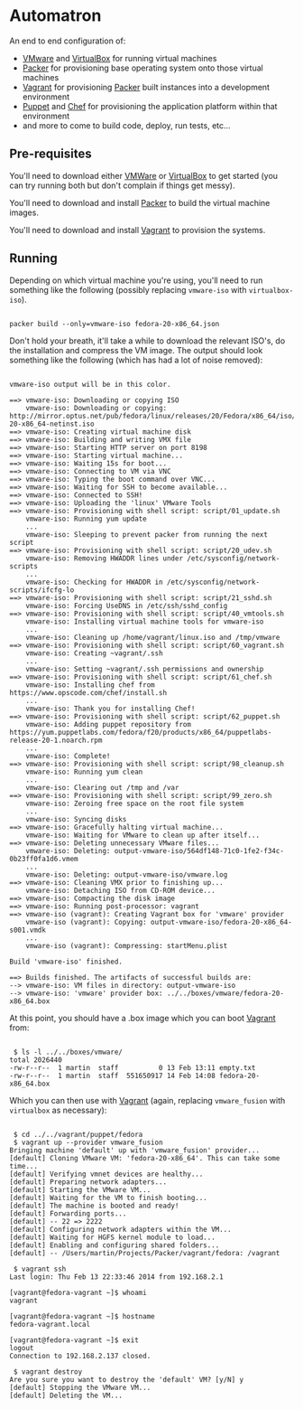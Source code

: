 Automatron
==========

An end to end configuration of:

* [VMware][vmware] and [VirtualBox][virtualbox] for running virtual machines
* [Packer][packer] for provisioning base operating system onto those virtual machines
* [Vagrant][vagrant] for provisioning [Packer][packer] built instances into a development environment
* [Puppet][puppet] and [Chef][chef] for provisioning the application platform within that environment
* and more to come to build code, deploy, run tests, etc...

Pre-requisites
--------------

You'll need to download either [VMWare][vmware] or [VirtualBox][virtualbox] to get started (you can try running both but don't complain if things get messy).

You'll need to download and install [Packer][packer] to build the virtual machine images.

You'll need to download and install [Vagrant][vagrant] to provision the systems.

Running
-------

Depending on which virtual machine you're using, you'll need to run something like the following (possibly replacing `vmware-iso` with `virtualbox-iso`).

```

packer build --only=vmware-iso fedora-20-x86_64.json

```

Don't hold your breath, it'll take a while to download the relevant ISO's, do the installation and compress the VM image. The output should look something like the following (which has had a lot of noise removed):

```

vmware-iso output will be in this color.

==> vmware-iso: Downloading or copying ISO
    vmware-iso: Downloading or copying: http://mirror.optus.net/pub/fedora/linux/releases/20/Fedora/x86_64/iso/Fedora-20-x86_64-netinst.iso
==> vmware-iso: Creating virtual machine disk
==> vmware-iso: Building and writing VMX file
==> vmware-iso: Starting HTTP server on port 8198
==> vmware-iso: Starting virtual machine...
==> vmware-iso: Waiting 15s for boot...
==> vmware-iso: Connecting to VM via VNC
==> vmware-iso: Typing the boot command over VNC...
==> vmware-iso: Waiting for SSH to become available...
==> vmware-iso: Connected to SSH!
==> vmware-iso: Uploading the 'linux' VMware Tools
==> vmware-iso: Provisioning with shell script: script/01_update.sh
    vmware-iso: Running yum update
    ...
    vmware-iso: Sleeping to prevent packer from running the next script
==> vmware-iso: Provisioning with shell script: script/20_udev.sh
    vmware-iso: Removing HWADDR lines under /etc/sysconfig/network-scripts
    ...
    vmware-iso: Checking for HWADDR in /etc/sysconfig/network-scripts/ifcfg-lo
==> vmware-iso: Provisioning with shell script: script/21_sshd.sh
    vmware-iso: Forcing UseDNS in /etc/ssh/sshd_config
==> vmware-iso: Provisioning with shell script: script/40_vmtools.sh
    vmware-iso: Installing virtual machine tools for vmware-iso
    ...
    vmware-iso: Cleaning up /home/vagrant/linux.iso and /tmp/vmware
==> vmware-iso: Provisioning with shell script: script/60_vagrant.sh
    vmware-iso: Creating ~vagrant/.ssh
    ...
    vmware-iso: Setting ~vagrant/.ssh permissions and ownership
==> vmware-iso: Provisioning with shell script: script/61_chef.sh
    vmware-iso: Installing chef from https://www.opscode.com/chef/install.sh
    ...
    vmware-iso: Thank you for installing Chef!
==> vmware-iso: Provisioning with shell script: script/62_puppet.sh
    vmware-iso: Adding puppet repository from https://yum.puppetlabs.com/fedora/f20/products/x86_64/puppetlabs-release-20-1.noarch.rpm
    ...
    vmware-iso: Complete!
==> vmware-iso: Provisioning with shell script: script/98_cleanup.sh
    vmware-iso: Running yum clean
    ...
    vmware-iso: Clearing out /tmp and /var
==> vmware-iso: Provisioning with shell script: script/99_zero.sh
    vmware-iso: Zeroing free space on the root file system
    ...
    vmware-iso: Syncing disks
==> vmware-iso: Gracefully halting virtual machine...
    vmware-iso: Waiting for VMware to clean up after itself...
==> vmware-iso: Deleting unnecessary VMware files...
    vmware-iso: Deleting: output-vmware-iso/564df148-71c0-1fe2-f34c-0b23ff0fa1d6.vmem
    ...
    vmware-iso: Deleting: output-vmware-iso/vmware.log
==> vmware-iso: Cleaning VMX prior to finishing up...
    vmware-iso: Detaching ISO from CD-ROM device...
==> vmware-iso: Compacting the disk image
==> vmware-iso: Running post-processor: vagrant
==> vmware-iso (vagrant): Creating Vagrant box for 'vmware' provider
    vmware-iso (vagrant): Copying: output-vmware-iso/fedora-20-x86_64-s001.vmdk
    ...
    vmware-iso (vagrant): Compressing: startMenu.plist

Build 'vmware-iso' finished.

==> Builds finished. The artifacts of successful builds are:
--> vmware-iso: VM files in directory: output-vmware-iso
--> vmware-iso: 'vmware' provider box: ../../boxes/vmware/fedora-20-x86_64.box

```

At this point, you should have a .box image which you can boot [Vagrant][vagrant] from:

```

 $ ls -l ../../boxes/vmware/
total 2026440
-rw-r--r--  1 martin  staff          0 13 Feb 13:11 empty.txt
-rw-r--r--  1 martin  staff  551650917 14 Feb 14:08 fedora-20-x86_64.box

```

Which you can then use with [Vagrant][vagrant] (again, replacing `vmware_fusion` with `virtualbox` as necessary):

```

 $ cd ../../vagrant/puppet/fedora
 $ vagrant up --provider vmware_fusion
Bringing machine 'default' up with 'vmware_fusion' provider...
[default] Cloning VMware VM: 'fedora-20-x86_64'. This can take some time...
[default] Verifying vmnet devices are healthy...
[default] Preparing network adapters...
[default] Starting the VMware VM...
[default] Waiting for the VM to finish booting...
[default] The machine is booted and ready!
[default] Forwarding ports...
[default] -- 22 => 2222
[default] Configuring network adapters within the VM...
[default] Waiting for HGFS kernel module to load...
[default] Enabling and configuring shared folders...
[default] -- /Users/martin/Projects/Packer/vagrant/fedora: /vagrant

 $ vagrant ssh
Last login: Thu Feb 13 22:33:46 2014 from 192.168.2.1

[vagrant@fedora-vagrant ~]$ whoami
vagrant

[vagrant@fedora-vagrant ~]$ hostname
fedora-vagrant.local

[vagrant@fedora-vagrant ~]$ exit
logout
Connection to 192.168.2.137 closed.

 $ vagrant destroy
Are you sure you want to destroy the 'default' VM? [y/N] y
[default] Stopping the VMware VM...
[default] Deleting the VM...

```

[vmware]: http://www.vmware.com "VMware"
[virtualbox]: http://www.virtualbox.org "Virtualbox"
[packer]: http://www.packer.io "Packer"
[vagrant]: http://www.vagrantup.com "Vagrant"
[puppet]: http://puppetlabs.com "Puppet"
[chef]: http://www.getchef.com "Chef"
